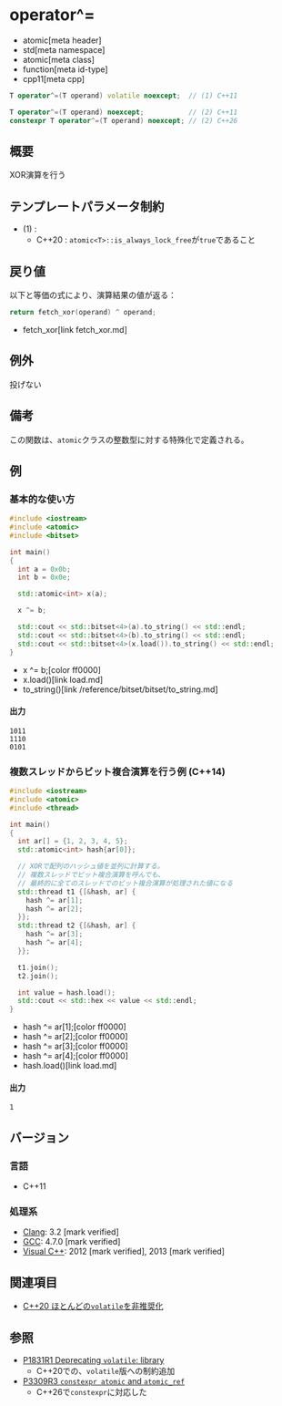 # operator^=
* atomic[meta header]
* std[meta namespace]
* atomic[meta class]
* function[meta id-type]
* cpp11[meta cpp]

```cpp
T operator^=(T operand) volatile noexcept;  // (1) C++11

T operator^=(T operand) noexcept;           // (2) C++11
constexpr T operator^=(T operand) noexcept; // (2) C++26
```

## 概要
XOR演算を行う


## テンプレートパラメータ制約
- (1) :
    - C++20 : `atomic<T>::is_always_lock_free`が`true`であること


## 戻り値
以下と等価の式により、演算結果の値が返る：

```cpp
return fetch_xor(operand) ^ operand;
```
* fetch_xor[link fetch_xor.md]


## 例外
投げない


## 備考
この関数は、`atomic`クラスの整数型に対する特殊化で定義される。


## 例
### 基本的な使い方
```cpp example
#include <iostream>
#include <atomic>
#include <bitset>

int main()
{
  int a = 0x0b;
  int b = 0x0e;

  std::atomic<int> x(a);

  x ^= b;

  std::cout << std::bitset<4>(a).to_string() << std::endl;
  std::cout << std::bitset<4>(b).to_string() << std::endl;
  std::cout << std::bitset<4>(x.load()).to_string() << std::endl;
}
```
* x ^= b;[color ff0000]
* x.load()[link load.md]
* to_string()[link /reference/bitset/bitset/to_string.md]

#### 出力
```
1011
1110
0101
```

### 複数スレッドからビット複合演算を行う例 (C++14)
```cpp example
#include <iostream>
#include <atomic>
#include <thread>

int main()
{
  int ar[] = {1, 2, 3, 4, 5};
  std::atomic<int> hash{ar[0]};

  // XORで配列のハッシュ値を並列に計算する。
  // 複数スレッドでビット複合演算を呼んでも、
  // 最終的に全てのスレッドでのビット複合演算が処理された値になる
  std::thread t1 {[&hash, ar] {
    hash ^= ar[1];
    hash ^= ar[2];
  }};
  std::thread t2 {[&hash, ar] {
    hash ^= ar[3];
    hash ^= ar[4];
  }};

  t1.join();
  t2.join();

  int value = hash.load();
  std::cout << std::hex << value << std::endl;
}
```
* hash ^= ar[1];[color ff0000]
* hash ^= ar[2];[color ff0000]
* hash ^= ar[3];[color ff0000]
* hash ^= ar[4];[color ff0000]
* hash.load()[link load.md]

#### 出力
```
1
```

## バージョン
### 言語
- C++11

### 処理系
- [Clang](/implementation.md#clang): 3.2 [mark verified]
- [GCC](/implementation.md#gcc): 4.7.0 [mark verified]
- [Visual C++](/implementation.md#visual_cpp): 2012 [mark verified], 2013 [mark verified]


## 関連項目
- [C++20 ほとんどの`volatile`を非推奨化](/lang/cpp20/deprecating_volatile.md)


## 参照
- [P1831R1 Deprecating `volatile`: library](http://www.open-std.org/jtc1/sc22/wg21/docs/papers/2020/p1831r1.html)
    - C++20での、`volatile`版への制約追加
- [P3309R3 `constexpr atomic` and `atomic_ref`](https://open-std.org/jtc1/sc22/wg21/docs/papers/2024/p3309r3.html)
    - C++26で`constexpr`に対応した
